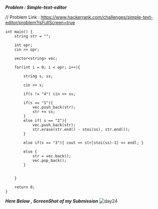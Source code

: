 
***Problem : Simple-text-editor***

// Problem Link : https://www.hackerrank.com/challenges/simple-text-editor/problem?isFullScreen=true

``` 
int main() {
    string str = "";
    
    int opr;
    cin >> opr;
    
    vector<string> vec;
    
    for(int i = 0; i < opr; i++){
        
        string s, ss;
        
        cin >> s; 
        
        if(s != "4") cin >> ss;
        
        if(s == "1"){
            vec.push_back(str);
            str += ss;
        }
        else if( s == "2"){
            vec.push_back(str);
            str.erase(str.end() - stoi(ss), str.end());
        }
        
        else if(s == "3"){ cout << str[stoi(ss)-1] << endl; }
        
        else {
            str = vec.back();
            vec.pop_back();
        }
        
        
    }
    
    return 0;
}

```




***Here Below , ScreenShot of my Submission***
![day24](https://user-images.githubusercontent.com/109462762/196642458-c7824d33-ddaa-4271-9085-5246b062be68.jpg)

